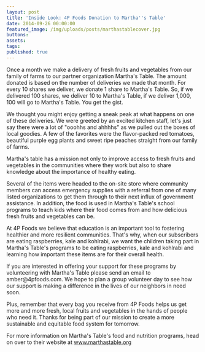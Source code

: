 ```yaml
---
layout: post
title: 'Inside Look: 4P Foods Donation to Martha''s Table'
date: 2014-09-26 00:00:00
featured_image: /img/uploads/posts/marthastablecover.jpg
buttons:
assets:
tags:
published: true
---
```


<div class="editable"><p>Once a month we make a delivery of fresh fruits and vegetables from our family of farms to our partner organization Martha's Table. The amount donated is based on the number of deliveries we made that month. For every 10 shares we deliver, we donate 1 share to Martha's Table. So, if we delivered 100 shares, we deliver 10 to Martha's Table, if we deliver 1,000, 100 will go to Martha's Table. You get the gist.</p><p>We thought you might enjoy getting a sneak peak at what happens on one of these deliveries. We were greeted by an excited kitchen staff, let's just say there were a lot of "ooohhs and ahhhhs" as we pulled out the boxes of local goodies. A few of the favorites were the flavor-packed red tomatoes, beautiful purple egg plants and sweet ripe peaches straight from our family of farms.</p><p>Martha's table has a mission not only to improve access to fresh fruits and vegetables in the communities where they work but also to share knowledge about the importance of healthy eating.</p><p>Several of the items were headed to the on-site store where community members can access emergency supplies with a referral from one of many listed organizations to get them through to their next influx of government assistance. In addition, the food is used in Martha's Table's school programs to teach kids where their food comes from and how delicious fresh fruits and vegetables can be.</p><p>At 4P Foods we believe that education is an important tool to fostering healthier and more resilient communities. That's why, when our subscribers are eating raspberries, kale and kohlrabi, we want the children taking part in Martha's Table's programs to be eating raspberries, kale and kohlrabi and learning how important these items are for their overall health.</p><p>If you are interested in offering your support for these programs by volunteering with Martha's Table please send an email to amber@4pfoods.com. We hope to plan a group volunteer day to see how our support is making a difference in the lives of our neighbors in need soon.</p><p>Plus, remember that every bag you receive from 4P Foods helps us get more and more fresh, local fruits and vegetables in the hands of people who need it. Thanks for being part of our mission to create a more sustainable and equitable food system for tomorrow.</p><p>For more information on Martha's Table's food and nutrition programs, head on over to their website at&nbsp;<a target="_blank" href="http://4pfoods.com/wp-admin/www.marthastable.org">www.marthastable.org</a></p></div>